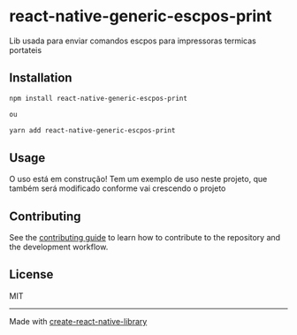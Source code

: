# react-native-generic-escpos-print
Lib usada para enviar comandos escpos para impressoras termicas portateis
## Installation

```sh
npm install react-native-generic-escpos-print

ou 

yarn add react-native-generic-escpos-print
```

## Usage

O uso está em construção!
Tem um exemplo de uso neste projeto, que também será modificado conforme vai crescendo o projeto

## Contributing

See the [contributing guide](CONTRIBUTING.md) to learn how to contribute to the repository and the development workflow.

## License

MIT

---

Made with [create-react-native-library](https://github.com/callstack/react-native-builder-bob)
